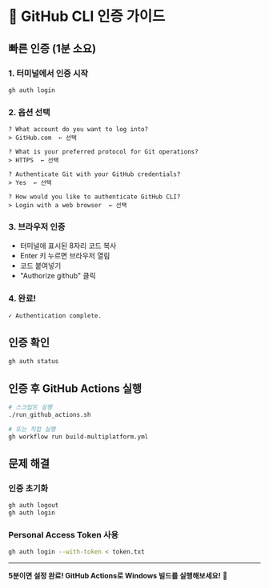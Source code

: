 # 🔐 GitHub CLI 인증 가이드

## 빠른 인증 (1분 소요)

### 1. 터미널에서 인증 시작
```bash
gh auth login
```

### 2. 옵션 선택
```
? What account do you want to log into?
> GitHub.com  ← 선택

? What is your preferred protocol for Git operations?
> HTTPS  ← 선택

? Authenticate Git with your GitHub credentials?
> Yes  ← 선택

? How would you like to authenticate GitHub CLI?
> Login with a web browser  ← 선택
```

### 3. 브라우저 인증
- 터미널에 표시된 8자리 코드 복사
- Enter 키 누르면 브라우저 열림
- 코드 붙여넣기
- "Authorize github" 클릭

### 4. 완료!
```bash
✓ Authentication complete.
```

## 인증 확인
```bash
gh auth status
```

## 인증 후 GitHub Actions 실행
```bash
# 스크립트 실행
./run_github_actions.sh

# 또는 직접 실행
gh workflow run build-multiplatform.yml
```

## 문제 해결

### 인증 초기화
```bash
gh auth logout
gh auth login
```

### Personal Access Token 사용
```bash
gh auth login --with-token < token.txt
```

---
**5분이면 설정 완료! GitHub Actions로 Windows 빌드를 실행해보세요!** 🚀